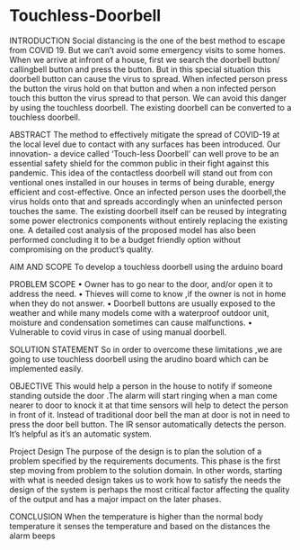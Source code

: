 # Touchless-Doorbell
INTRODUCTION
Social distancing is the one of the best method to escape from COVID 19. But we can’t avoid some emergency visits to some homes. When we arrive at infront of a house, first we search the doorbell button/ callingbell button and press the button. But in this special situation this doorbell button can cause the virus to spread. When infected person press the button the virus hold on that button and when a non infected person touch this button the virus spread to that person. We can avoid this danger by using the touchless doorbell. The existing doorbell can be converted to a touchless doorbell.

ABSTRACT
The method to effectively mitigate the spread of COVID-19 at the local level due to contact with any surfaces has been introduced. Our innovation- a device called ‘Touch-less Doorbell’ can well prove to be an essential safety shield for the common public in their fight against this pandemic. This idea of the contactless doorbell will stand out from con ventional ones installed in our houses in terms of being durable, energy efficient and cost-effective. Once an infected person uses the doorbell,the virus holds onto that and spreads accordingly when an uninfected person touches the same. The existing doorbell itself can be reused by
integrating some power electronics components without entirely replacing the existing one. A detailed cost analysis of the proposed model has also been performed concluding it to be a budget friendly option without compromising on the product’s quality.

AIM AND SCOPE
To develop a touchless doorbell using the arduino board
 
PROBLEM SCOPE
• Owner has to go near to the door, and/or open it to address the need.
• Thieves will come to know ,if the owner is not in home when they
 do not answer.
• Doorbell buttons are usually exposed to the weather and while many models come with a waterproof outdoor unit, moisture and condensation sometimes can cause 
  malfunctions.
 • Vulnerable to covid virus in case of using manual doorbell.
 
SOLUTION STATEMENT
So in order to overcome these limitations ,we are going to use touchless doorbell using the arudino board which can be implemented easily.

OBJECTIVE
This would help a person in the house to notify if someone standing outside the door .The alarm will start ringing when a man come nearer to door to knock it at that time sensors will help to detect the person in front of it. Instead of traditional door bell the man at door is not in need to press the door bell button. The IR sensor automatically detects the person. It’s helpful as it’s an automatic system.
 
Project Design
The purpose of the design is to plan the solution of a problem specified by the requirements documents. This phase is the first step moving from problem to the 
solution domain. In other words, starting with what is needed design takes us to work how to satisfy the needs the design of the system is perhaps the most critical factor affecting the quality of the output and has a major impact on the later phases.

CONCLUSION
When the temperature is higher than the normal body temperature it senses the temperature and based on the distances the alarm beeps
